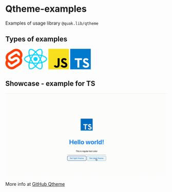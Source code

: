 # Qtheme-examples
Examples of usage library `@quak.lib/qtheme`

## Types of examples

![SvelteLogo](svelte/src/assets/svelte.svg)
![ReactLogo](react/src/assets/react.svg)
![JSLogo](vanilla/vite-javascript/public/javascript.svg)
![TSLogo](typescript/public/typescript.svg)

## Showcase - example for TS

![TSApp](typescript/readme_assets/veed_example_qtheme_ts.gif)

More info at [GitHub Qtheme](https://github.com/walikuperek/qtheme)

